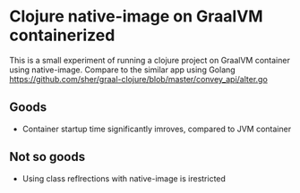 # Clojure native-image on GraalVM containerized
This is a small experiment of running a clojure project on GraalVM container using native-image.
Compare to the similar app using Golang https://github.com/sher/graal-clojure/blob/master/convey_api/alter.go

## Goods
- Container startup time significantly imroves, compared to JVM container

## Not so goods
- Using class reflrections with native-image is irestricted
